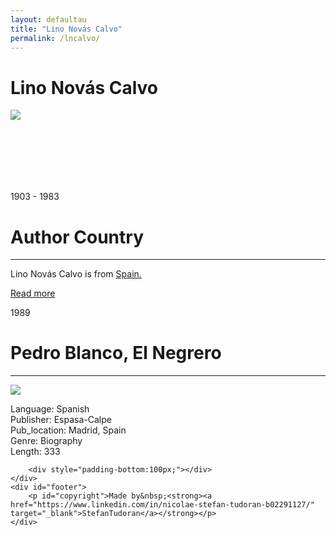 ```yaml
---
layout: defaultau
title: "Lino Novás Calvo"
permalink: /lncalvo/
---
```

<!-- partial:index.partial.html -->
<div class="content">
    <h1>Lino Novás Calvo</h1>
    <div class="quote">
        <div><img src="https://www.literatura.us/lino/lnc.jpg" class="logo"></div>
    </div>
    <div class="timeline">
        <div style="padding-bottom:100px;"></div>
        <div class="block">
            <div class="date right"><p class="right">1903 - 1983</p></div>
            <div class="dot"></div>
            <div class="left first">
            <div class="author_country">
                <h1>Author Country</h1><hr>
            <div class="aclocation"><p>Lino Novás Calvo is from <a href="http://localhost:4000/2"> Spain.</a></p></div>
                <div class="acreadmore"><a href="https://es.wikipedia.org/wiki/Lino_Nov%C3%A1s_Calvo" target="_blank">Read more</a></div>
            </div>
            </div>
        </div>
        <div class="block">
            <div class="date left"><p class="left">1989</p></div>
            <div class="dot"></div>
            <div class="right">
                <h1>Pedro Blanco, El Negrero</h1><hr>
                <p><img src="https://m.media-amazon.com/images/I/51PMChEjuML._SY291_BO1,204,203,200_QL40_FMwebp_.jpg"></p>
                <p>
                Language: Spanish<br/>
                Publisher: Espasa-Calpe<br/>
                Pub_location: Madrid, Spain<br/>
                Genre: Biography<br/>
                Length: 333</p>
            </div>
        </div>

        <div style="padding-bottom:100px;"></div>
    </div>
    <div id="footer">
        <p id="copyright">Made by&nbsp;<strong><a href="https://www.linkedin.com/in/nicolae-stefan-tudoran-b02291127/" target="_blank">StefanTudoran</a></strong></p>
    </div>
</div>
<!-- partial -->
  <script src='https://cdnjs.cloudflare.com/ajax/libs/jquery/3.1.1/jquery.min.js'></script><script  src="assets/js/authorscript.js"></script>
